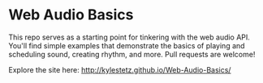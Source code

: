 # Web Audio Basics

This repo serves as a starting point for tinkering with the web audio API. You'll find simple examples that demonstrate the basics of playing and scheduling sound, creating rhythm, and more. Pull requests are welcome!

Explore the site here:
http://kylestetz.github.io/Web-Audio-Basics/